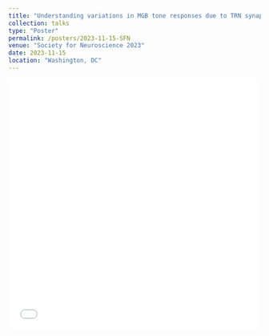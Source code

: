 ```yaml
---
title: "Understanding variations in MGB tone responses due to TRN synaptic connectivity"
collection: talks
type: "Poster"
permalink: /posters/2023-11-15-SFN
venue: "Society for Neuroscience 2023"
date: 2023-11-15
location: "Washington, DC"
---
```


<iframe src="/files/pdf/Mendoza_SFN23_v2.pdf" width="500" height="500" frameborder="no" border="0" marginwidth="0" marginheight="0"></iframe>

